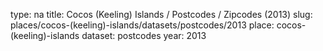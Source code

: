 type: na
title: Cocos (Keeling) Islands / Postcodes / Zipcodes (2013)
slug: places/cocos-(keeling)-islands/datasets/postcodes/2013
place: cocos-(keeling)-islands
dataset: postcodes
year: 2013
